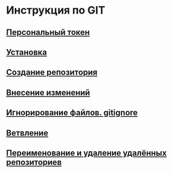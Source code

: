 # Инструкция по GIT

## [Персональный токен](./md%20files/token.md)

## [Установка](./md%20files/git_install.md)

## [Создание репозитория](./md%20files/create_rep.md)

## [Внесение изменений](./md%20files/commit.md)

## [Игнорирование файлов. gitignore](./md%20files/ignore.md)

## [Ветвление](./md%20files/branching.md)

## [Переименование и удаление удалённых репозиториев](./md%20files/rename_delete.md)
